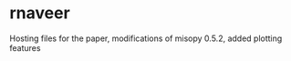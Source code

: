 rnaveer
=======

Hosting files for the paper, modifications of misopy 0.5.2, added plotting features
